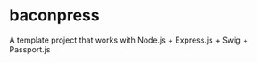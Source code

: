 baconpress
==========

A template project that works with Node.js + Express.js + Swig + Passport.js
